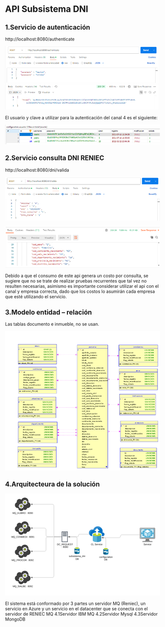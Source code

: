 # API Subsistema DNI

## 1.Servicio de autenticación

http://localhost:8080/authenticate

![Authenticate](https://github.com/ccjuantrujillo/api-reniec/blob/main/documentation/images/authenticate.png)

El usuario y clave a utilizar para la autenticación del canal 4 es el siguiente:

![Usuario](https://github.com/ccjuantrujillo/api-reniec/blob/main/documentation/images/usuario.png)

## 2.Servicio consulta DNI RENIEC 

http://localhost:8080/dni/valida

![Valida DNI](https://github.com/ccjuantrujillo/api-reniec/blob/main/documentation/images/valida_dni1.png)

![Valida DNI](https://github.com/ccjuantrujillo/api-reniec/blob/main/documentation/images/valida_dni2.png)

Debido a que el consumo de este api genera un costo por consulta, se sugiere que no se trate de realizar pruebas recurrentes que tal vez no resulten necesarias, asimismo es importante considerar utilizar el api con el canal y empresa correcta, dado que los costos lo asumirán cada empresa que esté utilizando el servicio.

## 3.Modelo entidad – relación

Las tablas documento e inmueble, no se usan.

![Entidad Relación](https://github.com/ccjuantrujillo/api-reniec/blob/main/documentation/images/er.png)

## 4.Arquitecteura de la solución

![Arquitectura](https://github.com/ccjuantrujillo/api-reniec/blob/main/documentation/images/arquitectura.png)

El sistema está conformado por 3 partes un servidor MQ (Reniec), un servicio en Azure y un servicio en el datacenter que se conecta con el servidor de RENIEC MQ
4.1Servidor IBM MQ
4.2Servidor Mysql
4.3Servidor MongoDB